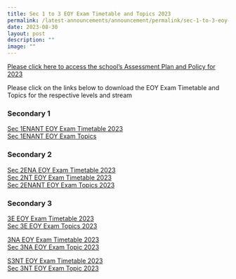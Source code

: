 ```yaml
---
title: Sec 1 to 3 EOY Exam Timetable and Topics 2023
permalink: /latest-announcements/announcement/permalink/sec-1-to-3-eoy-exam-timetable-and-topics-2023/
date: 2023-08-30
layout: post
description: ""
image: ""
---
```

[Please click here to access the school’s Assessment Plan and Policy for 2023](https://www.bartleysec.moe.edu.sg/our-holistic-curriculum/instructional-programmes/assessment-matters/)


Please click on the links below to download the EOY Exam Timetable and Topics for the respective levels and stream

### Secondary 1

[Sec 1ENANT EOY Exam Timetable 2023](/files/sec%201_eoy%20exam_2023_timetable%20updated%2028%20aug_for%20comms.pdf)
<br>[Sec 1ENANT EOY Exam Topics](/files/1enant%20eoy%20end-of-year%20exam%20topics%202023.pdf) <br>

### Secondary 2

[Sec 2ENA EOY Exam Timetable 2023](/files/sec%202e2na%20eoy%20exam_2023_timetable%20updated%2028%20aug_for%20comms.pdf) <br>
[Sec 2NT EOY Exam Timetable 2023](/files/sec%202nt%20eoy%20exam_2023_timetable%20updated%2018%20sept_for%20comms.pdf)
 <br>
[Sec 2ENANT EOY Exam Topics 2023](/files/2enant%20eoy%20end-of-year%20exam%20topics%202023.pdf) <br>

### Secondary 3

[3E EOY Exam Timetable 2023](/files/sec%203e%20eoy%20exam_2023_timetable%20updated%2018%20sept_for%20comms.pdf)<br>
[Sec 3E EOY Exam Topics 2023](/files/3e%20eoy%20end-of-year%20exam%20topics%202023.pdf) <br>

[3NA EOY Exam Timetable 2023](/files/sec%203na%20eoy%20exam_2023_timetable%20updated%2020%20sept_for%20comms.pdf)
<br>
[Sec 3NA EOY Exam Topic 2023](/files/3na%20eoy%20end-of-year%20exam%20topics%202023.pdf) <br>

[S3NT EOY Exam Timetable 2023](/files/sec%203nt%20eoy%20exam_2023_timetable%2018%20sept_updated_for%20comms.pdf) <br>
[Sec 3NT EOY Exam Topic 2023](/files/3nt%20eoy%20end-of-year%20exam%20topics%202023.pdf)